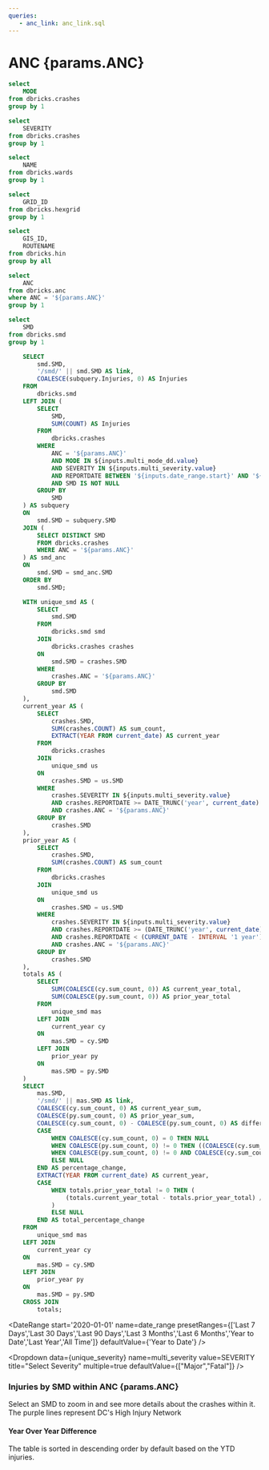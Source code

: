 ```yaml
---
queries:
   - anc_link: anc_link.sql
---
```


# ANC {params.ANC}

```sql unique_mode
select 
    MODE
from dbricks.crashes
group by 1
```

```sql unique_severity
select 
    SEVERITY
from dbricks.crashes
group by 1
```

```sql unique_wards
select 
    NAME
from dbricks.wards
group by 1
```

```sql unique_hex
select 
    GRID_ID
from dbricks.hexgrid
group by 1
```

```sql unique_hin
select 
    GIS_ID,
    ROUTENAME
from dbricks.hin
group by all
```

```sql unique_anc
select 
    ANC
from dbricks.anc
where ANC = '${params.ANC}'
group by 1
```

```sql unique_smd
select 
    SMD
from dbricks.smd
group by 1
```

```sql smd_map
    SELECT 
        smd.SMD,
        '/smd/' || smd.SMD AS link,
        COALESCE(subquery.Injuries, 0) AS Injuries
    FROM 
        dbricks.smd
    LEFT JOIN (
        SELECT
            SMD,
            SUM(COUNT) AS Injuries
        FROM 
            dbricks.crashes
        WHERE 
            ANC = '${params.ANC}'
            AND MODE IN ${inputs.multi_mode_dd.value}
            AND SEVERITY IN ${inputs.multi_severity.value}
            AND REPORTDATE BETWEEN '${inputs.date_range.start}' AND '${inputs.date_range.end}'
            AND SMD IS NOT NULL
        GROUP BY 
            SMD
    ) AS subquery
    ON 
        smd.SMD = subquery.SMD
    JOIN (
        SELECT DISTINCT SMD
        FROM dbricks.crashes
        WHERE ANC = '${params.ANC}'
    ) AS smd_anc
    ON 
        smd.SMD = smd_anc.SMD
    ORDER BY 
        smd.SMD;
```

```sql smd_yoy
    WITH unique_smd AS (
        SELECT 
            smd.SMD
        FROM 
            dbricks.smd smd
        JOIN 
            dbricks.crashes crashes
        ON 
            smd.SMD = crashes.SMD
        WHERE 
            crashes.ANC = '${params.ANC}'
        GROUP BY 
            smd.SMD
    ),
    current_year AS (
        SELECT 
            crashes.SMD, 
            SUM(crashes.COUNT) AS sum_count, 
            EXTRACT(YEAR FROM current_date) AS current_year
        FROM 
            dbricks.crashes
        JOIN 
            unique_smd us 
        ON 
            crashes.SMD = us.SMD
        WHERE 
            crashes.SEVERITY IN ${inputs.multi_severity.value} 
            AND crashes.REPORTDATE >= DATE_TRUNC('year', current_date)
            AND crashes.ANC = '${params.ANC}'
        GROUP BY 
            crashes.SMD
    ),
    prior_year AS (
        SELECT 
            crashes.SMD, 
            SUM(crashes.COUNT) AS sum_count
        FROM 
            dbricks.crashes
        JOIN 
            unique_smd us 
        ON 
            crashes.SMD = us.SMD
        WHERE 
            crashes.SEVERITY IN ${inputs.multi_severity.value} 
            AND crashes.REPORTDATE >= (DATE_TRUNC('year', current_date) - INTERVAL '1 year') 
            AND crashes.REPORTDATE < (CURRENT_DATE - INTERVAL '1 year')
            AND crashes.ANC = '${params.ANC}'
        GROUP BY 
            crashes.SMD
    ),
    totals AS (
        SELECT 
            SUM(COALESCE(cy.sum_count, 0)) AS current_year_total,
            SUM(COALESCE(py.sum_count, 0)) AS prior_year_total
        FROM 
            unique_smd mas
        LEFT JOIN 
            current_year cy 
        ON 
            mas.SMD = cy.SMD
        LEFT JOIN 
            prior_year py 
        ON 
            mas.SMD = py.SMD
    )
    SELECT 
        mas.SMD,
        '/smd/' || mas.SMD AS link,
        COALESCE(cy.sum_count, 0) AS current_year_sum, 
        COALESCE(py.sum_count, 0) AS prior_year_sum, 
        COALESCE(cy.sum_count, 0) - COALESCE(py.sum_count, 0) AS difference,
        CASE 
            WHEN COALESCE(cy.sum_count, 0) = 0 THEN NULL
            WHEN COALESCE(py.sum_count, 0) != 0 THEN ((COALESCE(cy.sum_count, 0) - COALESCE(py.sum_count, 0)) / COALESCE(py.sum_count, 0)) 
            WHEN COALESCE(py.sum_count, 0) != 0 AND COALESCE(cy.sum_count, 0) = 0 THEN -1
            ELSE NULL 
        END AS percentage_change,
        EXTRACT(YEAR FROM current_date) AS current_year,
        CASE 
            WHEN totals.prior_year_total != 0 THEN (
                (totals.current_year_total - totals.prior_year_total) / totals.prior_year_total
            )
            ELSE NULL
        END AS total_percentage_change
    FROM 
        unique_smd mas
    LEFT JOIN 
        current_year cy 
    ON 
        mas.SMD = cy.SMD
    LEFT JOIN 
        prior_year py 
    ON 
        mas.SMD = py.SMD
    CROSS JOIN 
        totals;
```

<DateRange
  start='2020-01-01'
  name=date_range
  presetRanges={['Last 7 Days','Last 30 Days','Last 90 Days','Last 3 Months','Last 6 Months','Year to Date','Last Year','All Time']}
  defaultValue={'Year to Date'}
/>

<Dropdown
    data={unique_severity} 
    name=multi_severity
    value=SEVERITY
    title="Select Severity"
    multiple=true
    defaultValue={["Major","Fatal"]}
/>

<Dropdown
    data={unique_mode} 
    name=multi_mode_dd
    value=MODE
    title="Select Mode"
    multiple=true
    selectAllByDefault=true
    description="*Only fatal"
/>

### Injuries by SMD within ANC {params.ANC}

<Note>
    Select an SMD to zoom in and see more details about the crashes within it.
</Note>
<BaseMap
    height=500
    startingZoom=14
>
<Areas data={unique_hin} geoJsonUrl='/High_Injury_Network.geojson' geoId=GIS_ID areaCol=GIS_ID borderColor=#9d00ff color=#1C00ff00 ignoreZoom=true borderWidth=1.5
    tooltip={[
        {id: 'ROUTENAME'}
    ]}
/>
<Areas data={smd_map} height=650 startingZoom=13 geoJsonUrl='/smd_2023.geojson' geoId=SMD areaCol=SMD value=Injuries min=0 borderWidth=1.5 borderColor='#A9A9A9' link=link
/>
</BaseMap>
<Note>
    The purple lines represent DC's High Injury Network
</Note>

#### Year Over Year Difference

<DataTable data={smd_yoy} sort="current_year_sum desc" wrapTitles=true rowShading=true totalRow=true link=link>
    <Column id=SMD title="SMD" totalAgg={`ANC ${unique_anc[0].ANC} Total`}/>
    <Column id=current_year_sum title={`${smd_yoy[0].current_year} YTD`} />
    <Column id=prior_year_sum title={`${smd_yoy[0].current_year - 1} YTD`}  />
    <Column id=difference title="Diff" contentType=delta downIsGood=True />
    <Column id=percentage_change fmt=pct0 title="% Diff" totalAgg={smd_yoy[0].total_percentage_change} totalFmt=pct0/> 
</DataTable>
<Note>
    The table is sorted in descending order by default based on the <Value data={smd_yoy} column="current_year" fmt='####'/> YTD injuries.
</Note>